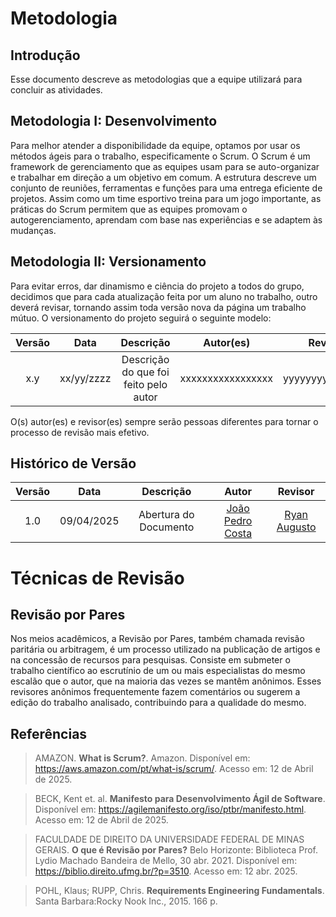 # Metodologia

## Introdução
Esse documento descreve as metodologias que a equipe utilizará para concluir as atividades.

## Metodologia I: Desenvolvimento
Para melhor atender a disponibilidade da equipe, optamos por usar os métodos ágeis para o trabalho, especificamente o Scrum. O Scrum é um framework de gerenciamento que as equipes usam para se auto-organizar e trabalhar em direção a um objetivo em comum. A estrutura descreve um conjunto de reuniões, ferramentas e funções para uma entrega eficiente de projetos. Assim como um time esportivo treina para um jogo importante, as práticas do Scrum permitem que as equipes promovam o autogerenciamento, aprendam com base nas experiências e se adaptem às mudanças. 



## Metodologia II: Versionamento
Para evitar erros, dar dinamismo e ciência do projeto a todos do grupo, decidimos que para cada atualização feita por um aluno no trabalho, outro deverá revisar, tornando assim toda versão nova da página um trabalho mútuo. O versionamento do projeto seguirá o seguinte modelo:
 
| Versão | Data       | Descrição                             | Autor(es)         | Revisor(es)         |
| :----: | :--------: | :-----------------------------------: | :---------------: | :-----------------: |
|   x.y  | xx/yy/zzzz | Descrição do que foi feito pelo autor | xxxxxxxxxxxxxxxxx | yyyyyyyyyyyyyyyyyyy | 

O(s) autor(es) e revisor(es) sempre serão pessoas diferentes para tornar o processo de revisão mais efetivo. 

## Histórico de Versão

| Versão | Data | Descrição  | Autor        | Revisor |
| :-----: | :----: | :----------: | :------------: | :--------: |
| 1.0 | 09/04/2025 | Abertura do Documento | [João Pedro Costa](https://github.com/johnaopedro) | [Ryan Augusto](https://github.com/RA-Salles) |

# Técnicas de Revisão

## Revisão por Pares
Nos meios acadêmicos, a Revisão por Pares, também chamada revisão paritária ou arbitragem, é um processo utilizado na publicação de artigos e na concessão de recursos para pesquisas. Consiste em submeter o trabalho científico ao escrutínio de um ou mais especialistas do mesmo escalão que o autor, que na maioria das vezes se mantêm anônimos. Esses revisores anônimos frequentemente fazem comentários ou sugerem a edição do trabalho analisado, contribuindo para a qualidade do mesmo.

## Referências
> AMAZON. **What is Scrum?**. Amazon. Disponível em: <https://aws.amazon.com/pt/what-is/scrum/>. Acesso em: 12 de Abril de 2025.

> BECK, Kent et. al. **Manifesto para Desenvolvimento Ágil de Software**. Disponível em: <https://agilemanifesto.org/iso/ptbr/manifesto.html>. Acesso em: 12 de Abril de 2025.

> FACULDADE DE DIREITO DA UNIVERSIDADE FEDERAL DE MINAS GERAIS. **O que é Revisão por Pares?** Belo Horizonte: Biblioteca Prof. Lydio Machado Bandeira de Mello, 30 abr. 2021. Disponível em: https://biblio.direito.ufmg.br/?p=3510. Acesso em: 12 abr. 2025.

> POHL, Klaus; RUPP, Chris. **Requirements Engineering Fundamentals**. Santa Barbara:Rocky Nook Inc., 2015. 166 p.

